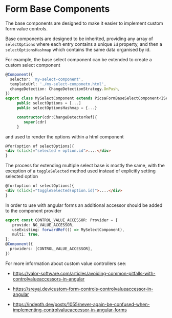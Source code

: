 # Form Base Components

The base components are designed to make it easier to implement custom form value controls.

Base components are designed to be inherited, providing any array of `selectOptions` where each entry contains a unique `id` property, and then a `selectOptionsHashmap` which contains the same data organised by id.

For example, the base select component can be extended to create a custom select component

```ts
@Component({
  selector: 'my-select-component',
  templateUrl: './my-select-componetn.html',
  changeDetection: ChangeDetectionStrategy.OnPush,
})
export class MySelectComponent extends PicsaFormBaseSelectComponent<ISelectType>{
     public selectOptions = [...]
     public selectOptionsHashmap = {...}

     constructor(cdr:ChangeDetectorRef){
        super(cdr)
     }
```

and used to render the options within a html component

```html
@for(option of selectOptions){
<div (click)="selected = option.id">....</div>
}
```

The process for extending multiple select base is mostly the same, with the exception of a `toggleSelected` method used instead of explicitly setting selected option

```html
@for(option of selectOptions){
<div (click)="toggleSelected(option.id)">....</div>
}
```

In order to use with angular forms an additional accessor should be added to the component provider

```ts
export const CONTROL_VALUE_ACCESSOR: Provider = {
   provide: NG_VALUE_ACCESSOR,
   useExisting: forwardRef(() => MySelectComponent),
   multi: true,
};
@Component({
  providers: [CONTROL_VALUE_ACCESSOR],
})
```

For more information about custom value controllers see:

- https://valor-software.com/articles/avoiding-common-pitfalls-with-controlvalueaccessors-in-angular

- https://sreyaj.dev/custom-form-controls-controlvalueaccessor-in-angular

- https://indepth.dev/posts/1055/never-again-be-confused-when-implementing-controlvalueaccessor-in-angular-forms
